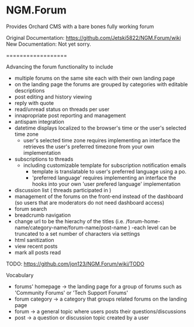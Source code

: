NGM.Forum
=========

Provides Orchard CMS with a bare bones fully working forum

Original Documentation: https://github.com/Jetski5822/NGM.Forum/wiki
New Documentation: Not yet sorry.

==================

Advancing the forum functionality to include
  
  - multiple forums on the same site each with their own landing page
  - on the landing page the forums are grouped by categories with editable descriptions
  - post editing and history viewing
  - reply with quote
  - read/unread status on threads per user
  - innapropriate post reporting and management
  - antispam integration
  - datetime displays localized to the browser's time or the user's selected time zone
    - user's selected time zone requires implementing an interface the retrieves the user's preferred timezone from your own implementation
  - subscriptions to threads 
    - including customizable template for subscription notification emails 
	  - template is translatable to user's preferred language using a po.  
	  - 'preferred language' requires implementing an interface the hooks into your own 'user prefered language' implementation
  - discussion list ( threads participated in )
  - management of the forums on the front-end instead of the dashboard (so users that are moderators do not need dashboard access)
  - forum search
  - breadcrumb navigation
  - change url to be the hierachy of the titles (i.e. /forum-home-name/category-name/forum-name/post-name ) 
		-each level can be truncated to a set number of characters via settings
  - html sanitization
  - view recent posts
  - mark all posts read


  TODO:
  https://github.com/jon123/NGM.Forum/wiki/TODO

  Vocabulary
   - forums' homepage  -> the landing page for a group of forums such as 'Community Forums' or 'Tech Support Forums'
   - forum category -> a category  that groups related forums on the landing page
   - forum ->  a general topic where users posts their questions/discussions
   - post -> a question or discussion topic created by a user




 
